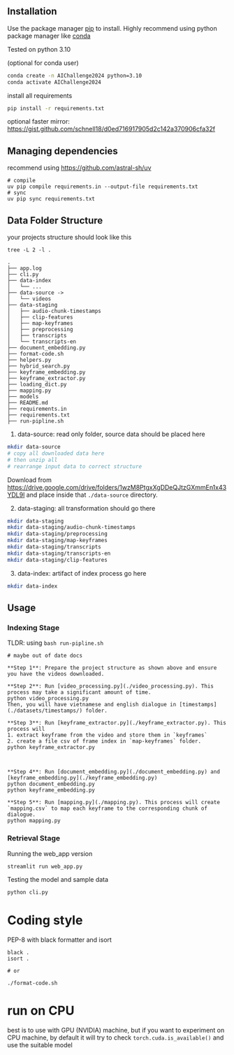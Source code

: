 ## Installation

Use the package manager [pip](https://pip.pypa.io/en/stable/) to install. Highly recommend using python package manager like [conda](https://docs.conda.io/en/latest/)

Tested on python 3.10

(optional for conda user)

```bash
conda create -n AIChallenge2024 python=3.10
conda activate AIChallenge2024
```

install all requirements

```bash
pip install -r requirements.txt
```

optional faster mirror: https://gist.github.com/schnell18/d0ed716917905d2c142a370906cfa32f
    
## Managing dependencies

recommend using https://github.com/astral-sh/uv

```
# compile 
uv pip compile requirements.in --output-file requirements.txt
# sync
uv pip sync requirements.txt
```

## Data Folder Structure


your projects structure should look like this

```
tree -L 2 -l .

.
├── app.log
├── cli.py
├── data-index
│   └── ...
├── data-source ->
│   └── videos
├── data-staging
│   ├── audio-chunk-timestamps
│   ├── clip-features
│   ├── map-keyframes
│   ├── preprocessing
│   ├── transcripts
│   └── transcripts-en
├── document_embedding.py
├── format-code.sh
├── helpers.py
├── hybrid_search.py
├── keyframe_embedding.py
├── keyframe_extractor.py
├── loading_dict.py
├── mapping.py
├── models
├── README.md
├── requirements.in
├── requirements.txt
├── run-pipline.sh

```

1. data-source: read only folder, source data should be placed here
```bash
mkdir data-source
# copy all downloaded data here
# then unzip all
# rearrange input data to correct structure
```

Download from https://drive.google.com/drive/folders/1wzM8PtgxXgDDeQJtzGXmmEn1x43YDL9l and place inside that `./data-source` directory.

2. data-staging: all transformation should go there
```bash
mkdir data-staging
mkdir data-staging/audio-chunk-timestamps
mkdir data-staging/preprocessing
mkdir data-staging/map-keyframes
mkdir data-staging/transcripts
mkdir data-staging/transcripts-en
mkdir data-staging/clip-features
```

3. data-index: artifact of index process go here
```bash
mkdir data-index
```

## Usage

### Indexing Stage

TLDR: using `bash run-pipline.sh`

```
# maybe out of date docs

**Step 1**: Prepare the project structure as shown above and ensure you have the videos downloaded.

**Step 2**: Run [video_processing.py](./video_processing.py). This process may take a significant amount of time.
python video_processing.py
Then, you will have vietnamese and english dialogue in [timestamps](./datasets/timestamps/) folder.

**Step 3**: Run [keyframe_extractor.py](./keyframe_extractor.py). This process will
1. extract keyframe from the video and store them in `keyframes`
2. create a file csv of frame index in `map-keyframes` folder.
python keyframe_extractor.py



**Step 4**: Run [document_embedding.py](./document_embedding.py) and [keyframe_embedding.py](./keyframe_embedding.py)
python document_embedding.py 
python keyframe_embedding.py

**Step 5**: Run [mapping.py](./mapping.py). This process will create `mapping.csv` to map each keyframe to the corresponding chunk of dialogue.
python mapping.py
```


### Retrieval Stage

Running the web_app version
```bash
streamlit run web_app.py
```

Testing the model and sample data
```bash
python cli.py
```


# Coding style

PEP-8 with black formatter and isort

```
black .
isort .

# or

./format-code.sh
```

# run on CPU

best is to use with GPU (NVIDIA) machine, but if you want to experiment on CPU machine, by default it will try to check `torch.cuda.is_available()` and use the suitable model 

